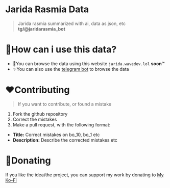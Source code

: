 # Jarida Rasmia Data
> Jarida rasmia summarized with ai, data as json, etc **tg/@jaridarasmia_bot**

# 📂How can i use this data?
-  🔎You can browse the data using this website `jarida.wavedev.lol` **soon™️**
- ✨You can also use the [telegram bot](https://t.me/jaridarasmia_bot) to browse the data

# ♥️Contributing
> If you want to contribute, or found a mistake

1. Fork the github repository
2. Correct the mistakes
3. Make a pull request, with the following format:
  - **Title:** Correct mistakes on bo_10, bo_1 etc
  - **Description:** Describe the corrected mistakes etc

# 🎁Donating
If you like the idea/the project, you can support my work by donating to [My Ko-Fi](https://ko-fi.com/wavedev)

